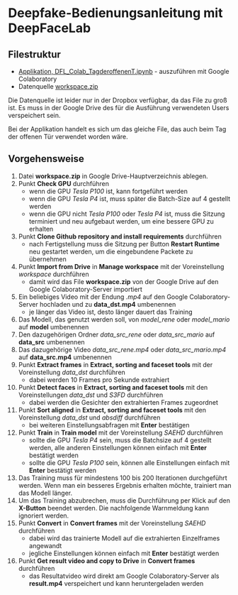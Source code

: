 # Deepfake-Bedienungsanleitung mit DeepFaceLab

## Filestruktur

- [Applikation, DFL_Colab_TagderoffenenT.ipynb](DFL_Colab_TagderoffenenT.ipynb) - auszuführen mit Google Colaboratory
- Datenquelle [workspace.zip](https://www.dropbox.com/preview/R%26D-Projekt_2019_20_Pichler_Siller/10_Prototyp/Lastprofile/nopool2pool_256.npz?role=personal)

Die Datenquelle ist leider nur in der Dropbox verfügbar, da das File zu groß ist. Es muss in der Google Drive des für die Ausführung verwendeten Users verspeichert sein.

Bei der Applikation handelt es sich um das gleiche File, das auch beim Tag der offenen Tür verwendet worden wäre.

## Vorgehensweise

1. Datei **workspace.zip** in Google Drive-Hauptverzeichnis ablegen.
2. Punkt **Check GPU** durchführen
    - wenn die GPU _Tesla P100_ ist, kann fortgeführt werden
    - wenn die GPU _Tesla P4_ ist, muss später die Batch-Size auf 4 gestellt werden
    - wenn die GPU nicht _Tesla P100_ oder _Tesla P4_ ist, muss die Sitzung terminiert und neu aufgebaut werden, um eine bessere GPU zu erhalten
3. Punkt **Clone Github repository and install requirements** durchführen
    - nach Fertigstellung muss die Sitzung per Button **Restart Runtime** neu gestartet werden, um die eingebundene Packete zu übernehmen
4. Punkt **Import from Drive** in **Manage workspace** mit der Voreinstellung _workspace_ durchführen
    - damit wird das File **workspace.zip** von der Google Drive auf den Google Colaboratory-Server importiert
5. Ein beliebiges Video mit der Endung _.mp4_ auf den Google Colaboratory-Server hochladen und zu **data_dst.mp4** umbenennen
    - je länger das Video ist, desto länger dauert das Training
6. Das Modell, das genutzt werden soll, von _model_rene_ oder _model_mario_ auf **model** umbenennen
7. Den dazugehörigen Ordner _data_src_rene_ oder _data_src_mario_ auf **data_src** umbenennen
8. Das dazugehörige Video _data_src_rene.mp4_ oder _data_src_mario.mp4_ auf **data_src.mp4** umbenennen
9. Punkt **Extract frames** in **Extract, sorting and faceset tools** mit der Voreinstellung _data_dst_ durchführen
    - dabei werden 10 Frames pro Sekunde extrahiert
10. Punkt **Detect faces** in **Extract, sorting and faceset tools** mit den Voreinstellungen _data_dst_ und _S3FD_ durchführen
    - dabei werden die Gesichter den extrahierten Frames zugeordnet
11. Punkt **Sort aligned** in **Extract, sorting and faceset tools** mit den Voreinstellung _data_dst_ und _absdiff_ durchführen
    - bei weiteren Einstellungsabfragen mit **Enter** bestätigen
12. Punkt **Train** in **Train model** mit der Voreinstellung _SAEHD_ durchführen
    - sollte die GPU _Tesla P4_ sein, muss die Batchsize auf 4 gestellt werden, alle anderen Einstellungen können einfach mit **Enter** bestätigt werden
    - sollte die GPU _Tesla P100_ sein, können alle Einstellungen einfach mit **Enter** bestätigt werden
13. Das Training muss für mindestens 100 bis 200 Iterationen durchgeführt werden. Wenn man ein besseres Ergebnis erhalten möchte, trainiert man das Modell länger.
14. Um das Training abzubrechen, muss die Durchführung per Klick auf den **X-Button** beendet werden. Die nachfolgende Warnmeldung kann ignoriert werden.
15. Punkt **Convert** in **Convert frames** mit der Voreinstellung _SAEHD_ durchführen
    - dabei wird das trainierte Modell auf die extrahierten Einzelframes angewandt
    - jegliche Einstellungen können einfach mit **Enter** bestätigt werden
16. Punkt **Get result video and copy to Drive** in **Convert frames** durchführen
    - das Resultatvideo wird direkt am Google Colaboratory-Server als **result.mp4** verspeichert und kann heruntergeladen werden
